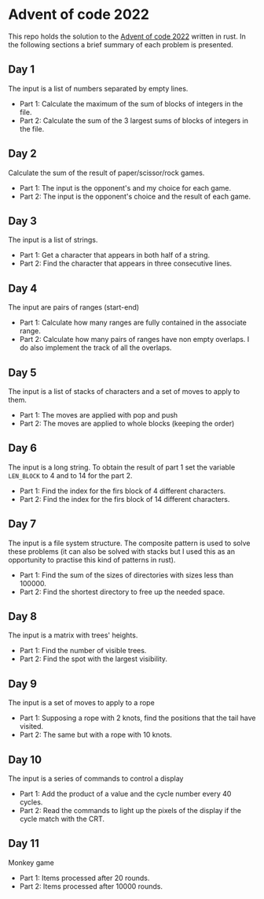 # Advent of code 2022

This repo holds the solution to the [Advent of code
2022](https://adventofcode.com/2022) written in rust. In the following sections
a brief summary of each problem is presented.

## Day 1

The input is a list of numbers separated by empty lines.

- Part 1: Calculate the maximum of the sum of blocks of integers in the file.
- Part 2: Calculate the sum of the 3 largest sums of blocks of integers in the file.

## Day 2

Calculate the sum of the result of paper/scissor/rock games.

- Part 1: The input is the opponent's and my choice for each game.
- Part 2: The input is the opponent's choice and the result of each game.

## Day 3

The input is a list of strings.

- Part 1: Get a character that appears in both half of a string.
- Part 2: Find the character that appears in three consecutive lines.

## Day 4

The input are pairs of ranges (start-end)

- Part 1: Calculate how many ranges are fully contained in the associate range.
- Part 2: Calculate how many pairs of ranges have non empty overlaps. I do also
  implement the track of all the overlaps.

## Day 5

The input is a list of stacks of characters and a set of moves to apply to them.

- Part 1: The moves are applied with pop and push
- Part 2: The moves are applied to whole blocks (keeping the order)

## Day 6

The input is a long string. To obtain the result of part 1 set the variable
`LEN_BLOCK` to 4 and to 14 for the part 2.

- Part 1: Find the index for the firs block of 4 different characters.
- Part 2: Find the index for the firs block of 14 different characters.

## Day 7

The input is a file system structure. The composite pattern is used to solve
these problems (it can also be solved with stacks but I used this as an
opportunity to practise this kind of patterns in rust).

- Part 1: Find the sum of the sizes of directories with sizes less than 100000.
- Part 2: Find the shortest directory to free up the needed space.

## Day 8

The input is a matrix with trees' heights.

- Part 1: Find the number of visible trees.
- Part 2: Find the spot with the largest visibility.

## Day 9

The input is a set of moves to apply to a rope

- Part 1: Supposing a rope with 2 knots, find the positions that the tail have
  visited.
- Part 2: The same but with a rope with 10 knots.

## Day 10

The input is a series of commands to control a display

- Part 1: Add the product of a value and the cycle number every 40 cycles.
- Part 2: Read the commands to light up the pixels of the display if the cycle
  match with the CRT.

## Day 11

Monkey game

- Part 1: Items processed after 20 rounds.
- Part 2: Items processed after 10000 rounds.
